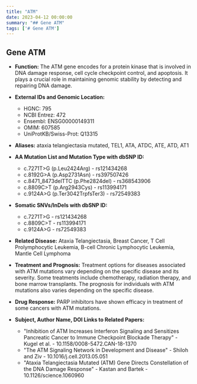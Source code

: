 ```yaml
---
title: "ATM"
date: 2023-04-12 00:00:00
summary: "## Gene ATM"
tags: ['# Gene ATM']
---
```


## Gene ATM

- **Function:** The ATM gene encodes for a protein kinase that is involved in DNA damage response, cell cycle checkpoint control, and apoptosis. It plays a crucial role in maintaining genomic stability by detecting and repairing DNA damage.

- **External IDs and Genomic Location:**
    - HGNC: 795
    - NCBI Entrez: 472
    - Ensembl: ENSG00000149311
    - OMIM: 607585
    - UniProtKB/Swiss-Prot: Q13315

- **Aliases:** ataxia telangiectasia mutated, TEL1, ATA, ATDC, ATE, ATD, AT1

- **AA Mutation List and Mutation Type with dbSNP ID:**
    - c.7271T>G (p.Leu2424Arg) - rs121434268
    - c.8192G>A (p.Asp2731Asn) - rs397507426
    - c.8471_8473delTTC (p.Phe2824del) - rs368543906
    - c.8809C>T (p.Arg2943Cys) - rs113994171
    - c.9124A>G (p.Ter3042TrpfsTer3) - rs72549383

- **Somatic SNVs/InDels with dbSNP ID:**
    - c.7271T>G - rs121434268
    - c.8809C>T - rs113994171
    - c.9124A>G - rs72549383

- **Related Disease:** Ataxia Telangiectasia, Breast Cancer, T Cell Prolymphocytic Leukemia, B-cell Chronic Lymphocytic Leukemia, Mantle Cell Lymphoma

- **Treatment and Prognosis:** Treatment options for diseases associated with ATM mutations vary depending on the specific disease and its severity. Some treatments include chemotherapy, radiation therapy, and bone marrow transplants. The prognosis for individuals with ATM mutations also varies depending on the specific disease.

- **Drug Response:** PARP inhibitors have shown efficacy in treatment of some cancers with ATM mutations.

- **Subject, Author Name, DOI Links to Related Papers:**
    - "Inhibition of ATM Increases Interferon Signaling and Sensitizes Pancreatic Cancer to Immune Checkpoint Blockade Therapy" - Kugel et al. - 10.1158/0008-5472.CAN-18-1370
    - "The ATM Signaling Network in Development and Disease" - Shiloh and Ziv - 10.1016/j.cell.2013.05.051
    - "Ataxia Telangiectasia Mutated (ATM) Gene Directs Constellation of the DNA Damage Response" - Kastan and Bartek - 10.1126/science.1060960